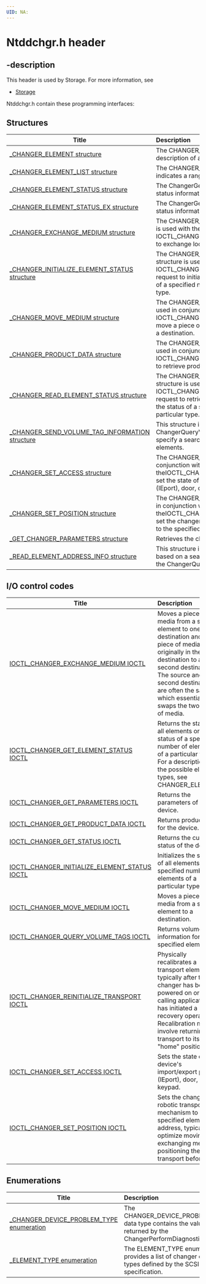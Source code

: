 ```yaml
---
UID: NA:
---
```


# Ntddchgr.h header

## -description

This header is used by Storage. For more information, see
- [Storage](../_storage/index.md)

Ntddchgr.h contain these programming interfaces:


## Structures

| Title   | Description   |
| ---- |:---- |
| [_CHANGER_ELEMENT structure](ns-ntddchgr-_changer_element.md) | The CHANGER_ELEMENT structure contains a description of a changer element. |
| [_CHANGER_ELEMENT_LIST structure](ns-ntddchgr-_changer_element_list.md) | The CHANGER_ELEMENT_LIST structure indicates a range of elements of a single type. |
| [_CHANGER_ELEMENT_STATUS structure](ns-ntddchgr-_changer_element_status.md) | The ChangerGetElementStatus routine returns status information in this structure. |
| [_CHANGER_ELEMENT_STATUS_EX structure](ns-ntddchgr-_changer_element_status_ex.md) | The ChangerGetElementStatus routine returns status information in this structure. |
| [_CHANGER_EXCHANGE_MEDIUM structure](ns-ntddchgr-_changer_exchange_medium.md) | The CHANGER_EXCHANGE_MEDIUM structure is used with the IOCTL_CHANGER_EXCHANGE_MEDIUM request to exchange locations of two pieces of media. |
| [_CHANGER_INITIALIZE_ELEMENT_STATUS structure](ns-ntddchgr-_changer_initialize_element_status.md) | The CHANGER_INITIALIZE_ELEMENT_STATUS structure is used in conjunction with the IOCTL_CHANGER_INITIALIZE_ELEMENT_STATUS request to initialize the status of all elements or of a specified number of elements of a particular type. |
| [_CHANGER_MOVE_MEDIUM structure](ns-ntddchgr-_changer_move_medium.md) | The CHANGER_MOVE_MEDIUM structure is used in conjunction with the IOCTL_CHANGER_MOVE_MEDIUM request to move a piece of media from a source element to a destination. |
| [_CHANGER_PRODUCT_DATA structure](ns-ntddchgr-_changer_product_data.md) | The CHANGER_PRODUCT_DATA structure is used in conjunction with the IOCTL_CHANGER_GET_PRODUCT_DATA request to retrieve product data for a device. |
| [_CHANGER_READ_ELEMENT_STATUS structure](ns-ntddchgr-_changer_read_element_status.md) | The CHANGER_READ_ELEMENT_STATUS structure is used in conjunction with the IOCTL_CHANGER_GET_ELEMENT_STATUS request to retrieve the status of all elements or the status of a specified number of elements of a particular type. |
| [_CHANGER_SEND_VOLUME_TAG_INFORMATION structure](ns-ntddchgr-_changer_send_volume_tag_information.md) | This structure is passed to the ChangerQueryVolumeTags routine and is used to specify a search criterion for retrieving changer elements. |
| [_CHANGER_SET_ACCESS structure](ns-ntddchgr-_changer_set_access.md) | The CHANGER_SET_ACCESS structure is used in conjunction with theIOCTL_CHANGER_SET_ACCESS request to set the state of the device's import/export port (IEport), door, or keypad. |
| [_CHANGER_SET_POSITION structure](ns-ntddchgr-_changer_set_position.md) | The CHANGER_SET_POSITION structure is used in conjunction with theIOCTL_CHANGER_SET_POSITION request to set the changer's robotic transport mechanism to the specified element address. |
| [_GET_CHANGER_PARAMETERS structure](ns-ntddchgr-_get_changer_parameters.md) | Retrieves the characteristics of the changer. |
| [_READ_ELEMENT_ADDRESS_INFO structure](ns-ntddchgr-_read_element_address_info.md) | This structure is to retrieve changer elements based on a search criterion specified in a call to the ChangerQueryVolumeTags routine. |

## I/O control codes

| Title   | Description   |
| ---- |:---- |
| [IOCTL_CHANGER_EXCHANGE_MEDIUM IOCTL](ni-ntddchgr-ioctl_changer_exchange_medium.md) | Moves a piece of media from a source element to one destination and the piece of media originally in the first destination to a second destination. The source and second destination are often the same, which essentially swaps the two pieces of media. |
| [IOCTL_CHANGER_GET_ELEMENT_STATUS IOCTL](ni-ntddchgr-ioctl_changer_get_element_status.md) | Returns the status of all elements or the status of a specified number of elements of a particular type. For a description of the possible element types, see CHANGER_ELEMENT. |
| [IOCTL_CHANGER_GET_PARAMETERS IOCTL](ni-ntddchgr-ioctl_changer_get_parameters.md) | Returns the parameters of the device. |
| [IOCTL_CHANGER_GET_PRODUCT_DATA IOCTL](ni-ntddchgr-ioctl_changer_get_product_data.md) | Returns product data for the device. |
| [IOCTL_CHANGER_GET_STATUS IOCTL](ni-ntddchgr-ioctl_changer_get_status.md) | Returns the current status of the device. |
| [IOCTL_CHANGER_INITIALIZE_ELEMENT_STATUS IOCTL](ni-ntddchgr-ioctl_changer_initialize_element_status.md) | Initializes the status of all elements or of specified number of elements of a particular type. |
| [IOCTL_CHANGER_MOVE_MEDIUM IOCTL](ni-ntddchgr-ioctl_changer_move_medium.md) | Moves a piece of media from a source element to a destination. |
| [IOCTL_CHANGER_QUERY_VOLUME_TAGS IOCTL](ni-ntddchgr-ioctl_changer_query_volume_tags.md) | Returns volume tag information for the specified elements. |
| [IOCTL_CHANGER_REINITIALIZE_TRANSPORT IOCTL](ni-ntddchgr-ioctl_changer_reinitialize_transport.md) | Physically recalibrates a transport element, typically after the changer has been powered on or a calling application has initiated a recovery operation. Recalibration may involve returning the transport to its &#0034;home&#0034; position. |
| [IOCTL_CHANGER_SET_ACCESS IOCTL](ni-ntddchgr-ioctl_changer_set_access.md) | Sets the state of the device's import/export port (IEport), door, or keypad. |
| [IOCTL_CHANGER_SET_POSITION IOCTL](ni-ntddchgr-ioctl_changer_set_position.md) | Sets the changer's robotic transport mechanism to the specified element address, typically to optimize moving or exchanging media by positioning the transport beforehand. |

## Enumerations

| Title   | Description   |
| ---- |:---- |
| [_CHANGER_DEVICE_PROBLEM_TYPE enumeration](ne-ntddchgr-_changer_device_problem_type.md) | The CHANGER_DEVICE_PROBLEM_TYPE data type contains the values returned by the ChangerPerformDiagnostics routine. |
| [_ELEMENT_TYPE enumeration](ne-ntddchgr-_element_type.md) | The ELEMENT_TYPE enumeration provides a list of changer element types defined by the SCSI-3 specification. |
